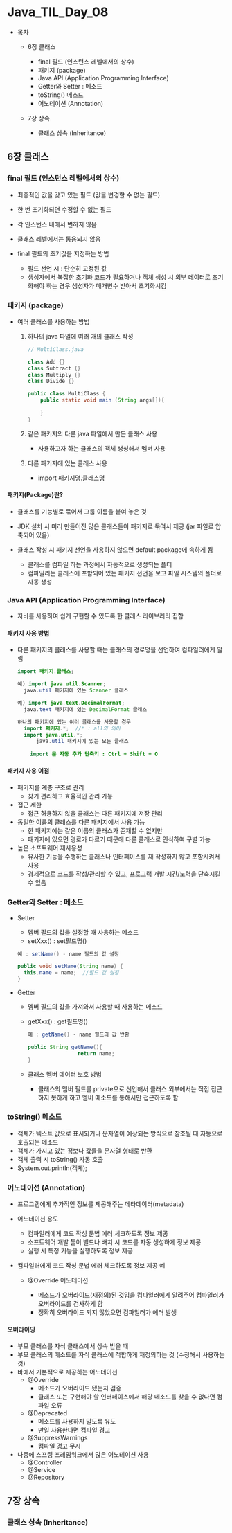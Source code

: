 # Java_TIL_Day_08



- 목차
  - 6장 클래스
    - final 필드 (인스턴스 레벨에서의 상수)
    - 패키지 (package)
    - Java API (Application Programming Interface)
    - Getter와 Setter : 메소드
    - toString() 메소드
    - 어노테이션 (Annotation)

  - 7장 상속
    - 클래스 상속 (Inheritance)






## 6장 클래스



### final 필드 (인스턴스 레벨에서의 상수)

- 최종적인 값을 갖고 있는 필드 (값을 변경할 수 없는 필드)

- 한 번 초기화되면 수정할 수 없는 필드

- 각 인스턴스 내에서 변하지 않음

- 클래스 레벨에서는 통용되지 않음

  

- final 필드의 초기값을 지정하는 방법

  - 필드 선언 시 : 단순히 고정된 값
  - 생성자에서 복잡한 초기화 코드가 필요하거나 객체 생성 시 외부 데이터로 
    초기화해야 하는 경우 생성자가 매개변수 받아서 초기화시킴



### 패키지 (package)

- 여러 클래스를 사용하는 방법

  1. 하나의 java 파일에 여러 개의 클래스 작성

     ```java
     // MultiClass.java
     
     class Add {}
     class Subtract {}
     class Multiply {}
     class Divide {}
     
     public class MultiClass {
         public static void main (String args[]){
             
         }
     }
     ```

     

  2. 같은 패키지의 다른 java 파일에서 만든 클래스 사용

     - 사용하고자 하는 클래스의 객체 생성해서 멤버 사용

  3. 다른 패키지에 있는 클래스 사용

     - import 패키지명.클래스명

     

#### 패키지(Package)란?

- 클래스를 기능별로 묶어서 그룹 이름을 붙여 놓은 것

- JDK 설치 시 미리 만들어진 많은 클래스들이 패키지로 묶여서 제공 (jar 파일로 압축되어 있음)

- 클래스 작성 시 패키지 선언을 사용하지 않으면 default package에 속하게 됨

  - 클래스를 컴파일 하는 과정에서 자동적으로 생성되는 폴더
  - 컴파일러는 클래스에 포함되어 있는 패키지 선언을 보고 파일 시스템의 폴더로 자동 생성

  

### Java API (Application Programming Interface)

- 자바를 사용하여 쉽게 구현할 수 있도록 한 클래스 라이브러리 집합



#### 패키지 사용 방법

- 다른 패키지의 클래스를 사용할 때는 클래스의 경로명을 선언하여 컴파일러에게 알림

  ```java
  import 패키지.클래스;
  
  예) import java.util.Scanner;
  	java.util 패키지에 있는 Scanner 클래스
  
  예) import java.text.DecimalFormat;
  	java.text 패키지에 있는 DecimalFormat 클래스
  
  하나의 패키지에 있는 여러 클래스를 사용할 경우
  	import 패키지.*;  //* : all의 의미
  	import java.util.*;
  		java.util 패키지에 있는 모든 클래스 
  	
      import 문 자동 추가 단축키 : Ctrl + Shift + O
  ```

  

#### 패키지 사용 이점

- 패키지를 계층 구조로 관리
  - 찾기 편리하고 효율적인 관리  가능
- 접근 제한
  - 접근 허용하지 않을 클래스는 다른 패키지에 저장 관리
- 동일한 이름의 클래스를 다른 패키지에서 사용 가능
  - 한 패키지에는 같은 이름의 클래스가 존재할 수 없지만
  - 패키지에 있으면 경로가 다르기 때문에 다른 클래스로 인식하여 구별 가능
- 높은 소프트웨어 재사용성
  - 유사한 기능을 수행하는 클래스나 인터페이스를 재 작성하지 않고 포함시켜서 사용
  - 경제적으로 코드를 작성/관리할 수 있고, 프로그램 개발 시간/노력을 단축시킬 수 있음 



### Getter와 Setter : 메소드

- Setter 

  - 멤버 필드의 값을 설정할 때 사용하는 메소드
  - setXxx() : set필드명()

  ```java
  예 : setName() - name 필드의 값 설정
  
  public void setName(String name) {
  	this.name = name;  //필드 값 설정
  }
  ```

  

- Getter

  - 멤버 필드의 값을 가져와서 사용할 때 사용하는 메소드

  - getXxx() : get필드명()

    ```java
    예 : getName() - name 필드의 값 반환
    
    public String getName(){
    				return name;
    }
    ```

  - 클래스 멤버 데이터 보호 방법

    - 클래스의 멤버 필드를 private으로 선언해서 클래스 외부에서는 직접 
      접근하지 못하게 하고 멤버 메소드를 통해서만 접근하도록 함



### toString() 메소드

- 객체가 텍스트 값으로 표시되거나 문자열이 예상되는 방식으로 참조될 때 
  자동으로 호출되는 메소드
- 객체가 가지고 있는 정보나 값들을 문자열 형태로 반환
- 객체 출력 시 toString() 자동 호출
- System.out.println(객체);



### 어노테이션 (Annotation)

- 프로그램에게 추가적인 정보를 제공해주는 메타데이터(metadata)

- 어노테이션 용도

  - 컴파일러에게 코드 작성 문법 에러 체크하도록 정보 제공
  - 소프트웨어 개발 툴이 빌드나 배치 시 코드를 자동 생성하게 정보 제공
  - 실행 시 특정 기능을 실행하도록 정보 제공

- 컴파일러에게 코드 작성 문법 에러 체크하도록 정보 제공 예

  - @Override 어노테이션

    - 메소드가 오버라이드(재정의)된 것임을 컴파일러에게 알려주어 
      컴파일러가 오버라이드를 검사하게 함
    - 정확히 오버라이드 되지 않았으면 컴파일러가 에러 발생

    

#### 오버라이딩

- 부모 클래스를 자식 클래스에서 상속 받을 때
- 부모 클래스의 메소드를 자식 클래스에 적합하게 재정의하는 것 (수정해서 사용하는 것)
- 바에서 기본적으로 제공하는 어노테이션
  - @Override
    - 메소드가 오버라이드 됐는지 검증
    - 클래스 또는 구현해야 할 인터페이스에서 해당 메소드를 찾을 수 없다면 컴파일 오류
  - @Deprecated
    - 메소드를 사용하지 말도록 유도
    - 만일 사용한다면 컴파일 경고
  - @SuppressWarnings
    - 컴파일 경고 무시
- 나중에 스프링 프레임워크에서 많은 어노테이션 사용
  - @Controller
  - @Service
  - @Repository






## 7장 상속



### 클래스 상속 (Inheritance)





